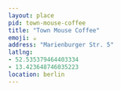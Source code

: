 ```yaml
---
layout: place
pid: town-mouse-coffee
title: "Town Mouse Coffee"
emoji: ☕️
address: "Marienburger Str. 5"
latlng:
- 52.535379464403334
- 13.423648746035223
location: berlin
---
```

